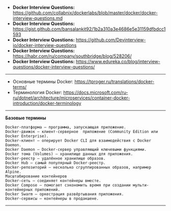 - **Docker Interview Questions:** https://github.com/collabnix/dockerlabs/blob/master/docker/docker-interview-questions.md
- **Docker Interview Questions:** https://gist.github.com/bansalankit92/1b2a310a3e4686e5e31159dfbdcc1593
- **Docker Interview Questions:** https://github.com/Devinterview-io/docker-interview-questions
- **Docker Interview Questions:** https://habr.com/ru/company/southbridge/blog/528206/
- **Docker Interview Questions:** https://www.edureka.co/blog/interview-questions/docker-interview-questions/
-----------------------------------
- Основные термины Docker: https://tproger.ru/translations/docker-terms/
- Терминология Docker: https://docs.microsoft.com/ru-ru/dotnet/architecture/microservices/container-docker-introduction/docker-terminology
-----------------------------------
**Базовые термины**
```
Docker-платформа — программа, запускающая приложение.
Docker-движок — клиент-серверное  приложение (Community Edition или Docker Enterprise).
Docker-клиент — оперирует Docker CLI для взаимодействия с Docker Daemon.
Docker Daemon — Docker-сервер управляющий ключевыми функциями.
Docker тома (Volumes) — хранилище данных для приложения.
Docker-реестр — удалённое хранилище образов.
Docker Hub — самый популярный Docker-реестр.
Docker-репозиторий — несколько сгруппированных образов, например Alpine.
Масштабирование контейнеров
Docker-сеть — соединяет контейнеры вместе.
Docker Compose — помогает сэкономить время при создании мульти-контейнерных приложений.
Docker Swarm — оркестрация развёртывания приложения.
Docker-сервисы — контейнеры в продакшене.
```
-----------------------------------
